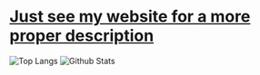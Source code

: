 # [Just see my website for a more proper description](https://ioi-xd.net)

<span>
  <img align="top" src='https://github-readme-stats.vercel.app/api/top-langs/?username=IoIxD&hide=javascript,java' alt='Top Langs'>
  <img align="top" src='https://github-readme-stats.vercel.app/api?username=IoIxD' alt='Github Stats'>
</span>
